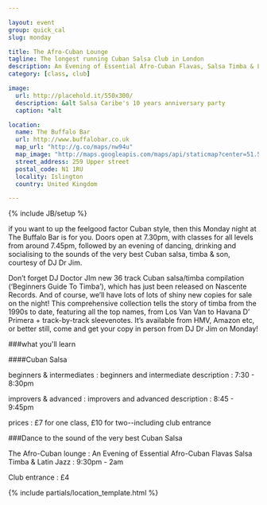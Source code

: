 ```yaml
---

layout: event
group: quick_cal
slug: monday

title: The Afro-Cuban Lounge
tagline: The longest running Cuban Salsa Club in London
description: An Evening of Essential Afro-Cuban Flavas, Salsa Timba & Latin Jazz
category: [class, club]

image: 
  url: http://placehold.it/550x300/
  description: &alt Salsa Caribe's 10 years anniversary party
  caption: *alt

location:
  name: The Buffalo Bar
  url: http://www.buffalobar.co.uk
  map_url: "http://g.co/maps/nw94u"
  map_image: "http://maps.googleapis.com/maps/api/staticmap?center=51.54580,-0.103616&amp;zoom=15&amp;size=198x198&amp;markers=color:red%7Clabel:a%7C51.54580,-0.103616&amp;sensor=false"
  street_address: 259 Upper street
  postal_code: N1 1RU
  locality: Islington
  country: United Kingdom

---
```

{% include JB/setup %}

if you want to up the feelgood factor Cuban style, then this Monday night at The Buffalo Bar is for you. Doors open at 7.30pm, with classes for all levels from around 7.45pm, followed by an evening of dancing, drinking and socialising to the sounds of the very best Cuban salsa, timba &amp; son, courtesy of DJ Dr Jim.

Don&#8217;t forget DJ Doctor JIm new 36 track Cuban salsa/timba compilation (&#8216;Beginners Guide To Timba&#8217;), which has just been released on Nascente Records. And of course, we&#8217;ll have lots of lots of shiny new copies for sale on the night! This comprehensive collection tells the story of timba from the 1990s to date, featuring all the top names, from Los Van Van to Havana D&#8217; Primera + track-by-track sleevenotes. It&#8217;s available from HMV, Amazon etc, or better still, come and get your copy in person from DJ Dr Jim on Monday! 

<aside><div markdown="1" class="aside details">

###what you'll learn

<section><div class="section" markdown="1">

####Cuban Salsa

beginners & intermediates
: beginners and intermediate description
: 7:30 - 8:30pm

improvers & advanced
: improvers and advanced description
: 8:45 - 9:45pm

prices
: £7 for one class, £10 for two--including club entrance

</div></section>


###Dance to the sound of the very best Cuban Salsa

<section><div class="section" markdown="1">

The Afro-Cuban lounge
: An Evening of Essential Afro-Cuban Flavas Salsa Timba & Latin Jazz
: 9:30pm - 2am

Club entrance
: £4

</div></section>

{% include partials/location_template.html %}

</div></aside>

